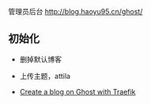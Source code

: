 








管理员后台 http://blog.haoyu95.cn/ghost/



## 初始化

- 删掉默认博客
- 上传主题，attila




- [Create a blog on Ghost with Traefik](https://hexo.aufomm.com/2019/10/05/Create-a-blog-on-Ghost-with-Traefik/)







